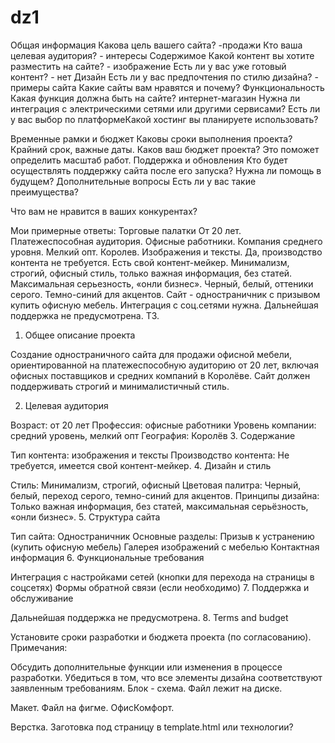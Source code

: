 # dz1
Общая информация
Какова цель вашего сайта? -продажи
Кто ваша целевая аудитория? - интересы
Содержимое
Какой контент вы хотите разместить на сайте? - изображение
Есть ли у вас уже готовый контент? - нет
Дизайн
Есть ли у вас предпочтения по стилю дизайна? - примеры сайта
Какие сайты вам нравятся и почему? 
Функциональность
Какая функция должна быть на сайте? интернет-магазин
Нужна ли интеграция с электрическими сетями или другими сервисами?
Есть ли у вас выбор по платформеКакой хостинг вы планируете использовать?

Временные рамки и бюджет
Каковы сроки выполнения проекта?
Крайний срок, важные даты.
Каков ваш бюджет проекта?
Это поможет определить масштаб работ.
Поддержка и обновления
Кто будет осуществлять поддержку сайта после его запуска?
Нужна ли помощь в будущем?
Дополнительные вопросы
Есть ли у вас такие преимущества?

Что вам не нравится в ваших конкурентах?

Мои примерные ответы:
Торговые палатки
От 20 лет. Платежеспособная аудитория. Офисные работники. Компания среднего уровня. Мелкий опт. Королев.
Изображения и тексты.
Да, производство контента не требуется. Есть свой контент-мейкер.
Минимализм, строгий, офисный стиль, только важная информация, без статей. Максимальная серьезность, «онли бизнес». Черный, белый, оттеники серого. Темно-синий для акцентов.
Сайт - одностраничник с призывом купить офисную мебель.
Интеграция с соц.сетями нужна.
Дальнейшая поддержка не предусмотрена.
ТЗ.
1. Общее описание проекта

Создание одностраничного сайта для продажи офисной мебели, ориентированной на платежеспособную аудиторию от 20 лет, включая офисных поставщиков и средних компаний в Королёве. Сайт должен поддерживать строгий и минималистичный стиль.

2. Целевая аудитория

Возраст: от 20 лет
Профессия: офисные работники
Уровень компании: средний уровень, мелкий опт
География: Королёв
3. Содержание

Тип контента: изображения и тексты
Производство контента: Не требуется, имеется свой контент-мейкер.
4. Дизайн и стиль

Стиль: Минимализм, строгий, офисный
Цветовая палитра: Черный, белый, переход серого, темно-синий для акцентов.
Принципы дизайна: Только важная информация, без статей, максимальная серьёзность, «онли бизнес».
5. Структура сайта

Тип сайта: Одностраничник
Основные разделы:
Призыв к устранению (купить офисную мебель)
Галерея изображений с мебелью
Контактная информация
6. Функциональные требования

Интеграция с настройками сетей (кнопки для перехода на страницы в соцсетях)
Формы обратной связи (если необходимо)
7. Поддержка и обслуживание

Дальнейшая поддержка не предусмотрена.
8. Terms and budget

Установите сроки разработки и бюджета проекта (по согласованию).
Примечания:

Обсудить дополнительные функции или изменения в процессе разработки.
Убедиться в том, что все элементы дизайна соответствуют заявленным требованиям.
Блок - схема.
Файл лежит на диске.

Макет.
Файл на фигме. ОфисКомфорт.

Верстка.
Заготовка под страницу в template.html или технологии?
